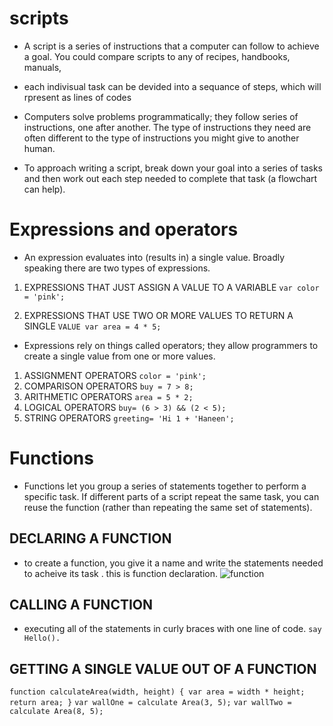 # scripts #
- A script is a series of instructions that a
computer can follow to achieve a goal.
You could compare scripts to any of recipes, handbooks, manuals, 

- each indivisual task can be devided into a sequance of steps, which will rpresent as lines of codes

- Computers solve problems programmatically; they
follow series of instructions, one after another. The
type of instructions they need are often different to
the type of instructions you might give to another
human.

- To approach writing a script, break down your goal into
a series of tasks and then work out each step needed
to complete that task (a flowchart can help). 

# Expressions and operators #

- An expression evaluates into (results in) a single value. Broadly speaking
there are two types of expressions. 
1. EXPRESSIONS THAT JUST ASSIGN A
VALUE TO A VARIABLE  ` var color = 'pink'; `

1. EXPRESSIONS THAT USE TWO OR
MORE VALUES TO RETURN A
SINGLE ` VALUE var area = 4 * 5; `

- Expressions rely on things called operators; they allow programmers to
create a single value from one or more values. 
1. ASSIGNMENT OPERATORS ` color = 'pink'; `
1. COMPARISON OPERATORS  ` buy = 7 > 8; `
1. ARITHMETIC OPERATORS ` area = 5 * 2; `
1. LOGICAL OPERATORS ` buy= (6 > 3) && (2 < 5); `
1. STRING OPERATORS  ` greeting= 'Hi 1 + 'Haneen'; `




# Functions #
- Functions let you group a series of statements together to perform a
specific task. If different parts of a script repeat the same task, you can
reuse the function (rather than repeating the same set of statements). 
## DECLARING A FUNCTION ##
- to create a function, you give it a name and write the statements needed to acheive its task . this is function declaration.
![function](https://www.homeandlearn.co.uk/javascript/images/chapter_4/basic_function.gif "title")
## CALLING A FUNCTION ##
- executing all of the statements in curly braces with one line of code.
` say Hello(). `
## GETTING A SINGLE VALUE OUT OF A FUNCTION ##
` function calculateArea(width, height) {
var area = width * height;
return area;
} `
` var wallOne = calculate Area(3, 5); `
` var wallTwo = calculate Area(8, 5); `
